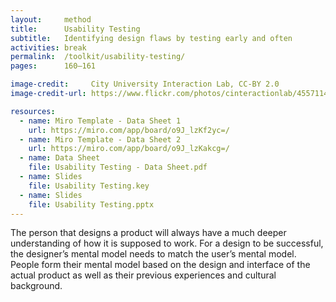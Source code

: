 ```yaml
---
layout:     method
title:      Usability Testing
subtitle:   Identifying design flaws by testing early and often
activities: break
permalink:  /toolkit/usability-testing/
pages:      160–161

image-credit:     City University Interaction Lab, CC-BY 2.0
image-credit-url: https://www.flickr.com/photos/cinteractionlab/4557114137/

resources:
  - name: Miro Template - Data Sheet 1
    url: https://miro.com/app/board/o9J_lzKf2yc=/
  - name: Miro Template - Data Sheet 2
    url: https://miro.com/app/board/o9J_lzKakcg=/
  - name: Data Sheet
    file: Usability Testing - Data Sheet.pdf
  - name: Slides
    file: Usability Testing.key
  - name: Slides
    file: Usability Testing.pptx
---
```


The person that designs a product will always have a much deeper understanding of how it is supposed to work. For a design to be successful, the designer’s mental model needs to match the user’s mental model. People form their mental model based on the design and interface of the actual product as well as their previous experiences and cultural background.